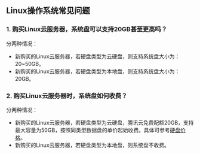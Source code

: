 ## Linux操作系统常见问题
### 1. 购买Linux云服务器，系统盘可以支持20GB甚至更高吗？ 
分两种情况：
- 新购买的Linux云服务器，若硬盘类型为云硬盘，则支持系统盘大小为：20~50GB。
- 新购买的Linux云服务器，若硬盘类型为本地盘，则支持系统盘大小为：20GB。

### 2. 购买Linux云服务器时，系统盘如何收费？ 
分两种情况：
- 新购买的Linux云服务器，若硬盘类型为云硬盘，腾讯云免费配额20GB，支持最大容量为50GB，按照同类型数据盘的单价起始收费。具体可参考[硬盘价格](http://www.qcloud.com/doc/product/213/%E7%A1%AC%E7%9B%98%E4%BB%B7%E6%A0%BC)。
- 新购买的Linux云服务器，若硬盘类型为本地盘，则系统盘不收费。
          
